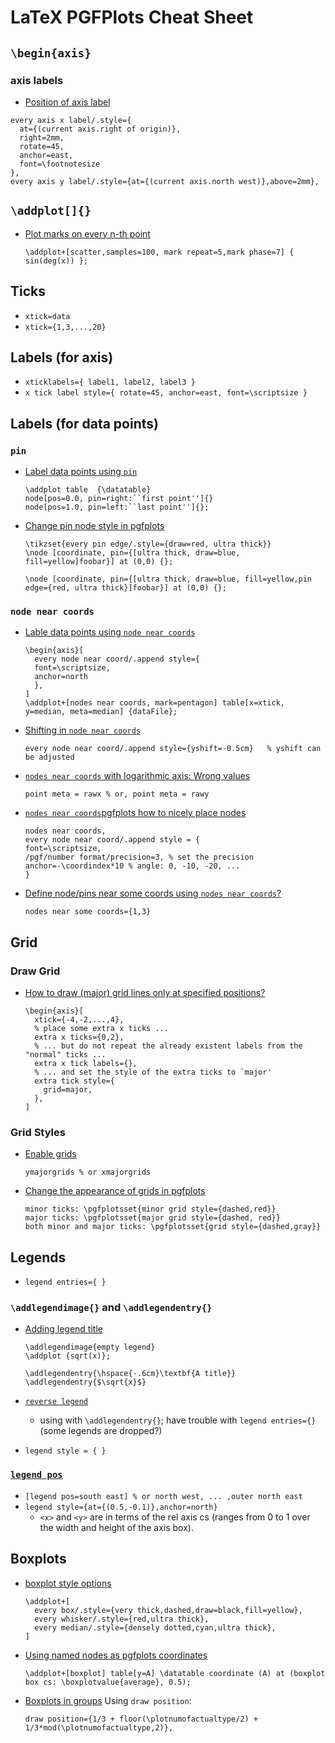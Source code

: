 # LaTeX PGFPlots Cheat Sheet

## `\begin{axis}`

### axis labels
  - [Position of axis label](http://tex.stackexchange.com/a/122749/23098)
  ```
  every axis x label/.style={ 
    at={(current axis.right of origin)},
    right=2mm,
    rotate=45,
    anchor=east,
    font=\footnotesize
  },
  every axis y label/.style={at={(current axis.north west)},above=2mm},
  ```

## `\addplot[]{}`
- [Plot marks on every n-th point](http://tex.stackexchange.com/a/239707/23098)

  ```
  \addplot+[scatter,samples=100, mark repeat=5,mark phase=7] { sin(deg(x)) };
  ```
  
## Ticks
- `xtick=data`
- `xtick={1,3,...,20}`

## Labels (for axis)
- `xticklabels={ label1, label2, label3 }`
- `x tick label style={ rotate=45, anchor=east, font=\scriptsize }`

## Labels (for data points)

### `pin`
- [Label data points using `pin`](http://tex.stackexchange.com/a/191398/23098)
  ```
  \addplot table  {\datatable}
  node[pos=0.0, pin=right:``first point'']{} 
  node[pos=1.0, pin=left:``last point'']{};
  ```
- [Change pin node style in pgfplots](http://tex.stackexchange.com/a/42302/23098)

  ```
  \tikzset{every pin edge/.style={draw=red, ultra thick}}
  \node [coordinate, pin={[ultra thick, draw=blue, fill=yellow]foobar}] at (0,0) {};
  ```

  ```
  \node [coordinate, pin={[ultra thick, draw=blue, fill=yellow,pin edge={red, ultra thick}]foobar}] at (0,0) {};
  ```

### `node near coords`
- [Lable data points using `node near coords`](http://tex.stackexchange.com/a/191439/23098)
  ```
  \begin{axis}[
    every node near coord/.append style={
    font=\scriptsize,
    anchor=north
    },
  ]
  \addplot+[nodes near coords, mark=pentagon] table[x=xtick, y=median, meta=median] {dataFile};
  ```

- [Shifting in `node near coords`](http://tex.stackexchange.com/a/177449/23098)
  ```
  every node near coord/.append style={yshift=-0.5cm}   % yshift can be adjusted
  ```

- [`nodes near coords` with logarithmic axis: Wrong values](http://tex.stackexchange.com/a/142967/23098)
  ```
  point meta = rawx % or, point meta = rawy
  ```
- [`nodes near coords`pgfplots how to nicely place nodes](http://tex.stackexchange.com/a/58870/23098)
  ```
  nodes near coords,
  every node near coord/.append style = {
  font=\scriptsize,
  /pgf/number format/precision=3, % set the precision
  anchor=-\coordindex*10 % angle: 0, -10, -20, ...
  }
  ```

- [Define node/pins near some coords using `nodes near coords`?](http://tex.stackexchange.com/a/191439/23098)
  ```
  nodes near some coords={1,3}
  ```
## Grid

### Draw Grid
- [How to draw (major) grid lines only at specified positions?](http://tex.stackexchange.com/a/306095/23098)
  ```
  \begin{axis}[
    xtick={-4,-2,...,4},
    % place some extra x ticks ...
    extra x ticks={0,2},
    % ... but do not repeat the already existent labels from the "normal" ticks ...
    extra x tick labels={},
    % ... and set the style of the extra ticks to `major'
    extra tick style={
      grid=major,
    },
  ]
  ```

### Grid Styles

- [Enable grids](http://tex.stackexchange.com/a/96837/23098)
  ```
  ymajorgrids % or xmajorgrids
  ```

- [Change the appearance of grids in pgfplots](http://tex.stackexchange.com/a/91223/23098)

  ```
  minor ticks: \pgfplotsset{minor grid style={dashed,red}}
  major ticks: \pgfplotsset{major grid style={dashed, red}}
  both minor and major ticks: \pgfplotsset{grid style={dashed,gray}}
  ```

## Legends

- `legend entries={ }`

### `\addlegendimage{}` and `\addlegendentry{}`

  - [Adding legend title](http://tex.stackexchange.com/a/2332/23098)

    ```
    \addlegendimage{empty legend}
    \addplot {sqrt(x)}; 

    \addlegendentry{\hspace{-.6cm}\textbf{A title}}
    \addlegendentry{$\sqrt{x}$}
    ```
  
- [`reverse legend`](http://tex.stackexchange.com/a/136261/23098)
  - using with `\addlegendentry{}`; have trouble with `legend entries={}` (some legends are dropped?)

- `legend style = { }`

### [`legend pos`](http://tex.stackexchange.com/a/227101/23098)
  - `[legend pos=south east] % or north west, ... ,outer north east`
  - `legend style={at={(0.5,-0.1)},anchor=north}`
    - `<x>` and `<y>` are in terms of the rel axis cs (ranges from 0 to 1 over the width and height of the axis box).

## Boxplots

- [boxplot style options](http://tex.stackexchange.com/a/181011/23098)
  ```
  \addplot+[
    every box/.style={very thick,dashed,draw=black,fill=yellow},
    every whisker/.style={red,ultra thick},
    every median/.style={densely dotted,cyan,ultra thick},
  ]
  ```

- [Using named nodes as pgfplots coordinates](http://tex.stackexchange.com/a/257493/23098)
  ```
  \addplot+[boxplot] table[y=A] \datatable coordinate (A) at (boxplot box cs: \boxplotvalue{average}, 0.5);
  ```

- [Boxplots in groups](http://tex.stackexchange.com/a/183856/23098)
  Using `draw position`:
  ```
  draw position={1/3 + floor(\plotnumofactualtype/2) + 1/3*mod(\plotnumofactualtype,2)},
  ```
